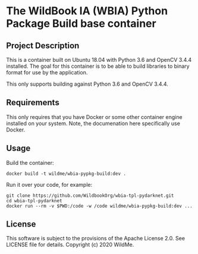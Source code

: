 # The WildBook IA (WBIA) Python Package Build base container

## Project Description

This is a container built on Ubuntu 18.04 with Python 3.6 and OpenCV 3.4.4 installed. The goal for this container is to be able to build libraries to binary format for use by the application.

This only supports building against Python 3.6 and OpenCV 3.4.4.

## Requirements

This only requires that you have Docker or some other container engine installed on your system. Note, the documenation here specifically use Docker.


## Usage

Build the container:

    docker build -t wildme/wbia-pypkg-build:dev .

Run it over your code, for example:

    git clone https://github.com/WildbookOrg/wbia-tpl-pydarknet.git
    cd wbia-tpl-pydarknet
    docker run --rm -v $PWD:/code -w /code wildme/wbia-pypkg-build:dev ...
    

## License

This software is subject to the provisions of the Apache License 2.0. See LICENSE file for details. Copyright (c) 2020 WildMe.
